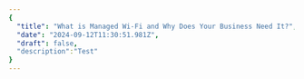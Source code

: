 ```yaml
---
{
  "title": "What is Managed Wi-Fi and Why Does Your Business Need It?",
  "date": "2024-09-12T11:30:51.981Z",
  "draft": false,
  "description":"Test"
}
---
```

        